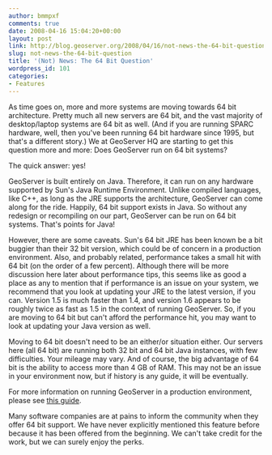```yaml
---
author: bmmpxf
comments: true
date: 2008-04-16 15:04:20+00:00
layout: post
link: http://blog.geoserver.org/2008/04/16/not-news-the-64-bit-question/
slug: not-news-the-64-bit-question
title: '(Not) News: The 64 Bit Question'
wordpress_id: 101
categories:
- Features
---
```


As time goes on, more and more systems are moving towards 64 bit  architecture.  Pretty much all new servers are 64 bit, and the vast  majority of desktop/laptop systems are 64 bit as well.  (And if you  are running SPARC hardware, well, then you've been running 64 bit  hardware since 1995, but that's a different story.)  We at GeoServer  HQ are starting to get this question more and more:  Does GeoServer  run on 64 bit systems?

The quick answer:  yes!

GeoServer is built entirely on Java.  Therefore, it can run on any  hardware supported by Sun's Java Runtime Environment.  Unlike compiled  languages, like C++, as long as the JRE supports the architecture,  GeoServer can come along for the ride.  Happily, 64 bit support exists  in Java.  So without any redesign or recompiling on our part,  GeoServer can be run on 64 bit systems.  That's points for Java!

However, there are some caveats.  Sun's 64 bit JRE has been known be a  bit buggier than their 32 bit version, which could be of concern in a  production environment.  Also, and probably related, performance takes  a small hit with 64 bit (on the order of a few percent).  Although  there will be more discussion here later about performance tips, this  seems like as good a place as any to mention that if performance is an  issue on your system, we recommend that you look at updating your JRE  to the latest version, if you can.  Version 1.5 is much faster than  1.4, and version 1.6 appears to be roughly twice as fast as 1.5 in the  context of running GeoServer.  So, if you are moving to 64 bit but  can't afford the performance hit, you may want to look at updating  your Java version as well.

Moving to 64 bit doesn't need to be an either/or situation either.  Our servers here (all 64 bit) are running both 32 bit and 64 bit Java instances, with few difficulties.  Your mileage may vary.  And of course, the big advantage of 64 bit is the ability to access more than 4 GB of RAM.  This may not be an issue in your environment now, but if history is any guide, it will be eventually.

For more information on running GeoServer in a production environment, please see [this guide](http://geoserver.org/display/GEOSDOC/2.6+GeoServer+in+Production+Environment).

Many software companies are at pains to inform the community when they  offer 64 bit support.  We have never explicitly mentioned this feature  before because it has been offered from the beginning.  We can't take  credit for the work, but we can surely enjoy the perks.
